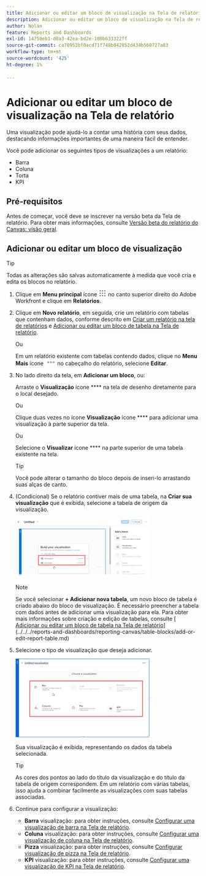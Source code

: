 ```yaml
---
title: Adicionar ou editar um bloco de visualização na Tela de relatório
description: Adicionar ou editar um bloco de visualização na Tela de relatório
author: Nolan
feature: Reports and Dashboards
exl-id: 14750eb1-d0a3-42ea-bd2e-100b633322ff
source-git-commit: ca70952bf0acd71f748b042852d434b560727a83
workflow-type: tm+mt
source-wordcount: '425'
ht-degree: 1%

---
```



# Adicionar ou editar um bloco de visualização na Tela de relatório

Uma visualização pode ajudá-lo a contar uma história com seus dados, destacando informações importantes de uma maneira fácil de entender.

Você pode adicionar os seguintes tipos de visualizações a um relatório:

* Barra
* Coluna
* Torta
* KPI

## Pré-requisitos

Antes de começar, você deve se inscrever na versão beta da Tela de relatório. Para obter mais informações, consulte [Versão beta do relatório do Canvas: visão geral](/help/quicksilver/product-announcements/betas/canvas-dashboards-beta/reporting-canvas-beta-overview.md).

## Adicionar ou editar um bloco de visualização

>[!TIP]
>
>Todas as alterações são salvas automaticamente à medida que você cria e edita os blocos no relatório.

1. Clique em **Menu principal** ícone ![](assets/main-menu-icon.png) no canto superior direito do Adobe Workfront e clique em **Relatórios**.
1. Clique em **Novo relatório**, em seguida, crie um relatório com tabelas que contenham dados, conforme descrito em [Criar um relatório na tela de relatórios](../../../reports-and-dashboards/reporting-canvas/manage-reports/build-report.md) e [Adicionar ou editar um bloco de tabela na Tela de relatório](../../../reports-and-dashboards/reporting-canvas/table-blocks/add-or-edit-report-table.md).

   Ou

   Em um relatório existente com tabelas contendo dados, clique no **Menu Mais** ícone ![](assets/more-icon.png) no cabeçalho do relatório, selecione **Editar**.

1. No lado direito da tela, em **Adicionar um bloco**, ou:

   Arraste o **Visualização** ícone **** na tela de desenho diretamente para o local desejado.

   Ou

   Clique duas vezes no ícone **Visualização** ícone **** para adicionar uma visualização à parte superior da tela.

   Ou

   Selecione o **Visualizar** ícone **** na parte superior de uma tabela existente na tela.

   >[!TIP]
   >
   >Você pode alterar o tamanho do bloco depois de inseri-lo arrastando suas alças de canto.

1. (Condicional) Se o relatório contiver mais de uma tabela, na **Criar sua visualização** que é exibida, selecione a tabela de origem da visualização.

   ![](assets/select-table-on-vis-350x155.png)

   >[!NOTE]
   >
   >Se você selecionar **+ Adicionar nova tabela**, um novo bloco de tabela é criado abaixo do bloco de visualização. É necessário preencher a tabela com dados antes de adicionar uma visualização para ela. Para obter mais informações sobre criação e edição de tabelas, consulte [ [Adicionar ou editar um bloco de tabela na Tela de relatório](../../../reports-and-dashboards/reporting-canvas/table-blocks/add-or-edit-report-table.md)](../../../reports-and-dashboards/reporting-canvas/table-blocks/add-or-edit-report-table.md)

1. Selecione o tipo de visualização que deseja adicionar.

   ![](assets/select-vis-type-350x205.png)

   Sua visualização é exibida, representando os dados da tabela selecionada.

   >[!TIP]
   >
   >As cores dos pontos ao lado do título da visualização e do título da tabela de origem correspondem. Em um relatório com várias tabelas, isso ajuda a combinar facilmente as visualizações com suas tabelas associadas.

1. Continue para configurar a visualização:

   * **Barra** visualização: para obter instruções, consulte [Configurar uma visualização de barra na Tela de relatório](../../../reports-and-dashboards/reporting-canvas/visualization-blocks/configure-bar-visualization.md#bar).
   * **Coluna** visualização: para obter instruções, consulte [Configurar uma visualização de coluna na Tela de relatório](../../../reports-and-dashboards/reporting-canvas/visualization-blocks/configure-column-visualization.md).
   * **Pizza** visualização: para obter instruções, consulte [Configurar visualização de pizza na Tela de relatório](../../../reports-and-dashboards/reporting-canvas/visualization-blocks/configure-pie-visualization.md).
   * **KPI** visualização: para obter instruções, consulte [Configurar uma visualização de KPI na Tela de relatório](../../../reports-and-dashboards/reporting-canvas/visualization-blocks/configure-kpi-visualization.md).
